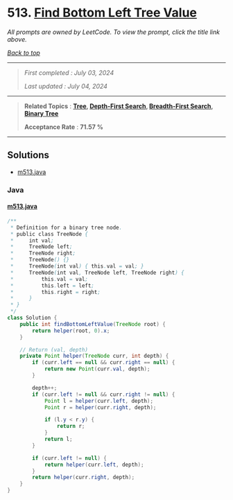 # 513. [Find Bottom Left Tree Value](<https://leetcode.com/problems/find-bottom-left-tree-value>)

*All prompts are owned by LeetCode. To view the prompt, click the title link above.*

*[Back to top](<../README.md>)*

------

> *First completed : July 03, 2024*
>
> *Last updated : July 04, 2024*

------

> **Related Topics** : **[Tree](<by_topic/Tree.md>), [Depth-First Search](<by_topic/Depth-First Search.md>), [Breadth-First Search](<by_topic/Breadth-First Search.md>), [Binary Tree](<by_topic/Binary Tree.md>)**
>
> **Acceptance Rate** : **71.57 %**

------

## Solutions

- [m513.java](<../my-submissions/m513.java>)
### Java
#### [m513.java](<../my-submissions/m513.java>)
```Java
/**
 * Definition for a binary tree node.
 * public class TreeNode {
 *     int val;
 *     TreeNode left;
 *     TreeNode right;
 *     TreeNode() {}
 *     TreeNode(int val) { this.val = val; }
 *     TreeNode(int val, TreeNode left, TreeNode right) {
 *         this.val = val;
 *         this.left = left;
 *         this.right = right;
 *     }
 * }
 */
class Solution {
    public int findBottomLeftValue(TreeNode root) {
        return helper(root, 0).x;
    }

    // Return (val, depth)
    private Point helper(TreeNode curr, int depth) {
        if (curr.left == null && curr.right == null) {
            return new Point(curr.val, depth);
        }

        depth++;
        if (curr.left != null && curr.right != null) {
            Point l = helper(curr.left, depth);
            Point r = helper(curr.right, depth);

            if (l.y < r.y) {
                return r;
            }
            return l;
        }

        if (curr.left != null) {
            return helper(curr.left, depth);
        }
        return helper(curr.right, depth);
    }
}
```

